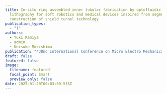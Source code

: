 ```yaml
---
title: In-situ ring assembled inner tubular fabrication by optofluidic maskless
  lithography for soft robotics and medical devices inspired from segment
  construction of shield tunnel technology
publication_types:
  - "1"
authors:
  - Yuki Kamiya
  - admin
  - Keisuke Morishima
publication: "*38nd International Conference on Micro Electro Mechanical Systems (MEMS)*"
draft: false
featured: false
image:
  filename: featured
  focal_point: Smart
  preview_only: false
date: 2025-01-20T06:03:59.535Z
---
```

